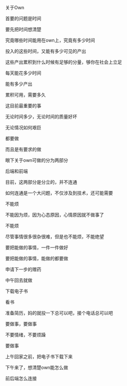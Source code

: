 关于Own

首要的问题是时间 

要先把时间想清楚

究竟哪些时间能用在own上，究竟有多少时间

投入的这些时间，又能有多少可见的产出

这些产出累积到什么时候有足够的分量，够你在社会上立足



每天能花多少时间

能有多少产出

累积可用，需要多久



这目前最重要的事



无论时间多少，无论时间的质量好坏

无论情况如何艰巨

都要做

而且是有要求的做

















眼下关于own可做的分为两部分

后端和前端



目前，这两部分是分立的，并不连通

如何连通是一个大问题，不仅涉及到技术，还可能需要



不能烦

不能因为烦，因为心态原因，心情原因就不做事了

不能烦



尽管事情很多很杂很难，但是也不能烦，不能绝望

要把能做的事情，一件一件做好

要把能做的事情，能做的都要做

申请下一步的赠药

中午回去就做



下载电子书

看书



准备简历，妈的就投一下总可以吧，接个电话总可以吧



要做事，要做事

不要情绪，不要烦躁

要做事



上午回家之前，把电子书下载下来

下午来了，想清楚own能怎么做

前后端怎么连接






























